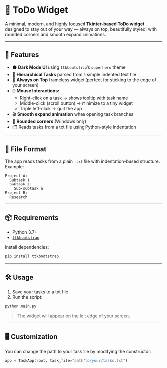
# 📝 ToDo Widget

A minimal, modern, and highly focused **Tkinter-based ToDo widget** designed to stay out of your way — always on top, beautifully styled, with rounded corners and smooth expand animations.

---

## 🚀 Features

- ⚫ **Dark Mode UI** using `ttkbootstrap`’s `superhero` theme  
- 🌳 **Hierarchical Tasks** parsed from a simple indented text file  
- 📌 **Always on Top** frameless widget (perfect for sticking to the edge of your screen)  
- 🖱️ **Mouse Interactions:**
  - Right-click on a task → shows tooltip with task name
  - Middle-click (scroll button) → minimize to a tiny widget
  - Triple left-click → quit the app
- 🎬 **Smooth expand animation** when opening task branches
- 🎨 **Rounded corners** (Windows only)
- 🗂 Reads tasks from a txt file using Python-style indentation

---

## 📂 File Format

The app reads tasks from a plain `.txt` file with indentation-based structure. Example:

```
Project A:
  Subtask 1
  Subtask 2:
    Sub-subtask a
Project B:
  Research
```

---

## 📦 Requirements

- Python 3.7+
- [`ttkbootstrap`](https://pypi.org/project/ttkbootstrap/)

Install dependencies:

```bash
pip install ttkbootstrap
```

---

## 🛠️ Usage

1. Save your tasks to a txt file
2. Run the script:

```bash
python main.py
```

> The widget will appear on the left edge of your screen.

---

## 🖥️ Customization

You can change the path to your task file by modifying the constructor:

```python
app = TaskApp(root, task_file="path/to/your/tasks.txt")
```

